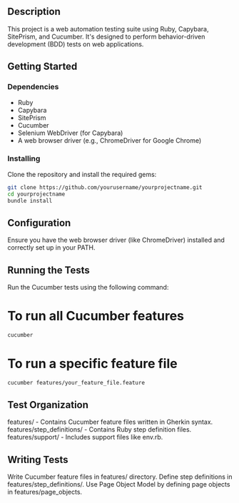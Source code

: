 ## Description
This project is a web automation testing suite using Ruby, Capybara, SitePrism, and Cucumber. It's designed to perform behavior-driven development (BDD) tests on web applications.

## Getting Started
### Dependencies
- Ruby
- Capybara
- SitePrism
- Cucumber
- Selenium WebDriver (for Capybara)
- A web browser driver (e.g., ChromeDriver for Google Chrome)
### Installing
Clone the repository and install the required gems:

```bash
git clone https://github.com/yourusername/yourprojectname.git
cd yourprojectname
bundle install
```
## Configuration
Ensure you have the web browser driver (like ChromeDriver) installed and correctly set up in your PATH.

## Running the Tests
Run the Cucumber tests using the following command:

# To run all Cucumber features
```bash
cucumber
```
# To run a specific feature file
```bash
cucumber features/your_feature_file.feature
```

## Test Organization
features/ - Contains Cucumber feature files written in Gherkin syntax.
features/step_definitions/ - Contains Ruby step definition files.
features/support/ - Includes support files like env.rb.

## Writing Tests
Write Cucumber feature files in features/ directory.
Define step definitions in features/step_definitions/.
Use Page Object Model by defining page objects in features/page_objects.
